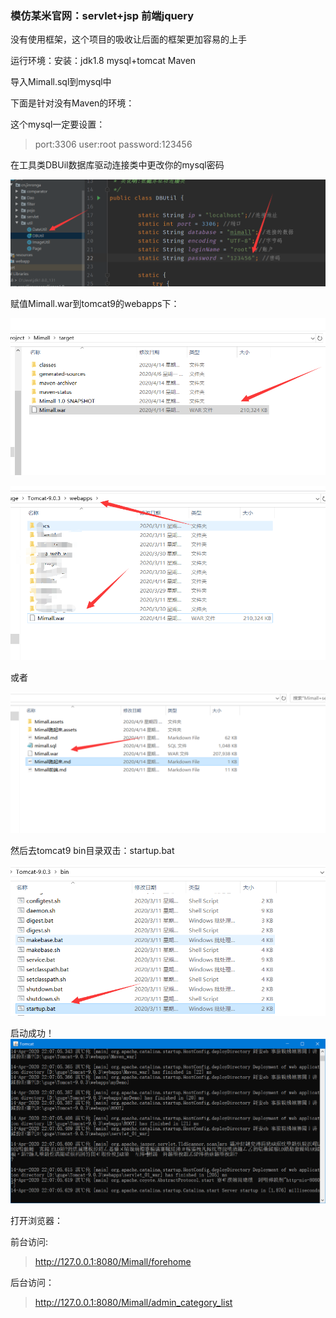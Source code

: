 ### 模仿某米官网：servlet+jsp 前端jquery

没有使用框架，这个项目的吸收让后面的框架更加容易的上手

运行环境：安装：jdk1.8 mysql+tomcat Maven 

导入Mimall.sql到mysql中

下面是针对没有Maven的环境：

这个mysql一定要设置：

> port:3306   user:root     password:123456

在工具类DBUil数据库驱动连接类中更改你的mysql密码

![1586874095628](Mimall跑起来.assets/1586874095628.png)

赋值Mimall.war到tomcat9的webapps下：

![1586873110853](Mimall跑起来.assets/1586873110853.png)

![1586873087576](Mimall跑起来.assets/1586873087576.png)

或者

![1586874941882](Mimall跑起来.assets/1586874941882.png)



然后去tomcat9  bin目录双击：startup.bat

![1586873187996](Mimall跑起来.assets/1586873187996.png)

启动成功！![1586873257239](Mimall跑起来.assets/1586873257239.png)

打开浏览器：

前台访问:

>http://127.0.0.1:8080/Mimall/forehome

后台访问：

>http://127.0.0.1:8080/Mimall/admin_category_list

